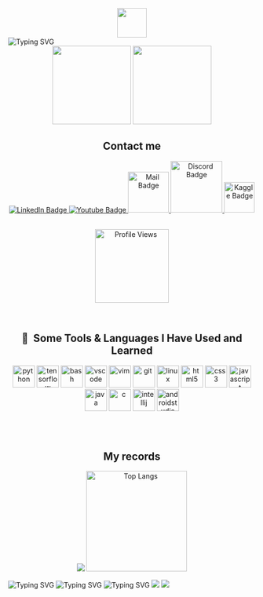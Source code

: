 <div align="center">  

  <img src="https://media.giphy.com/media/hvRJCLFzcasrR4ia7z/giphy.gif" width="60px"/>

</div>

<img src="https://readme-typing-svg.demolab.com/?lines=Hello+there!+I'm+George+Kazazis.;Started+my+studies+in+Harokopio+University+on+March+2022.;Have+been+coding+since+then,so...;don't+expect+much...&multiline=true&size=30&duration=1500&height=150&width=1200&center=true&pause=1000" alt="Typing SVG">

<div id="header" align="center">
  <img src="https://media.giphy.com/media/M9gbBd9nbDrOTu1Mqx/giphy.gif" width="160"/>
  <img src="https://media.giphy.com/media/Ll22OhMLAlVDb8UQWe/giphy.gif" width="160"/>
  <div id="badges">
  <a>
    <h2 align="center"> Contact me </h2>
  </a>
  <a href="https://www.linkedin.com/in/georgekazazis/">
    <img src="https://img.shields.io/badge/LinkedIn-blue?style=for-the-badge&logo=linkedin&logoColor=white" alt="LinkedIn Badge"/>
  </a>
  <a href="https://www.youtube.com/channel/UCzbR3vGy8ybNgN37MVRQyRQ">
    <img src="https://img.shields.io/badge/YouTube-red?style=for-the-badge&logo=youtube&logoColor=white" alt="Youtube Badge"/>
  </a>
  <a href="mailto:yiwrgos_v.i.p@hotmail.com">
    <img src="https://camo.githubusercontent.com/88c919ff67666d749e5dabae3d863769320aa8dd0a5bcb52528ce0ae41b7080e/68747470733a2f2f696d672e736869656c64732e696f2f62616467652f2d456d61696c2d7265643f7374796c653d666c61742d737175617265266c6f676f3d676d61696c266c6f676f436f6c6f723d7768697465" width="83px" alt="Mail Badge"/>
  </a>
  <a href="https://discordapp.com/users/Maagnitude#1317">
  <img src="https://img.shields.io/badge/discord-blueviolet?style=for-the-badge&logo=discord&logoColor=white" width="105px" alt="Discord Badge"/>
  </a>
  <a href="https://www.kaggle.com/georgekazazis">
  <img src="https://www.kaggle.com/static/images/logos/kaggle-logo-gray-300.png" width="62px" alt="Kaggle Badge"/>
  </a>
  </div>
</div>
<br>

<p align="center">
  <img src="https://komarev.com/ghpvc/?username=Maagnitude&style=plastic&label=PROFILE+VIEWS&color=blueviolet" alt="Profile Views" width="150">
</p>
<br>

<h2 align="center"> 🚀 &nbsp;Some Tools & Languages I Have Used and Learned</h2>
<p align="center">
<img src="https://cdn.jsdelivr.net/gh/devicons/devicon/icons/python/python-original.svg" alt="python" width="45" height="45"/>
<img src="https://cdn.jsdelivr.net/gh/devicons/devicon/icons/tensorflow/tensorflow-original.svg" alt="tensorflow" width="45" height="45"/>
<img src="https://cdn.jsdelivr.net/gh/devicons/devicon/icons/bash/bash-original.svg" alt="bash" width="45" height="45"/>
<img src="https://cdn.jsdelivr.net/gh/devicons/devicon/icons/vscode/vscode-original.svg" alt="vscode" width="45" height="45"/>
<img src="https://cdn.jsdelivr.net/gh/devicons/devicon/icons/vim/vim-original.svg" alt="vim" width="45" height="45"/>
<img src="https://cdn.jsdelivr.net/gh/devicons/devicon/icons/git/git-original.svg" alt="git" width="45" height="45"/>
<img src="https://cdn.jsdelivr.net/gh/devicons/devicon/icons/linux/linux-original.svg" alt="linux" width="45" height="45"/>
<img src="https://cdn.jsdelivr.net/gh/devicons/devicon/icons/html5/html5-original.svg" alt="html5" width="45" height="45"/>
<img src="https://cdn.jsdelivr.net/gh/devicons/devicon/icons/css3/css3-original.svg" alt="css3" width="45" height="45"/>
<img src="https://cdn.jsdelivr.net/gh/devicons/devicon/icons/javascript/javascript-original.svg" alt="javascript" width="45" height="45"/>
<img src="https://cdn.jsdelivr.net/gh/devicons/devicon/icons/java/java-original.svg" alt="java" width="45" height="45"/>
<img src="https://cdn.jsdelivr.net/gh/devicons/devicon/icons/c/c-original.svg" alt="c" width="45" height="45"/>
<img src="https://cdn.jsdelivr.net/gh/devicons/devicon/icons/intellij/intellij-original.svg" alt="intellij" width="45" height="45"/>
<img src="https://cdn.jsdelivr.net/gh/devicons/devicon/icons/androidstudio/androidstudio-original.svg" alt="androidstudio" width="45" height="45"/>
</p>
<br></br>

<h2 align="center"> My records</h2>
<p align="center">
  <picture>
    <source srcset="https://github-readme-stats.vercel.app/api?username=Maagnitude&show_icons=true&theme=tokyonight" media="(prefers-color-scheme: dark)"/>
    <source srcset="https://github-readme-stats.vercel.app/api?username=Maagnitude&show_icons=true&theme=tokyonight" media="(prefers-color-scheme: dark), (prefers-color-scheme: dark)"/>
    <img src="https://github-readme-stats.vercel.app/api?username=Maagnitude&show_icons=true&theme=tokyonight" /> 
  </picture> 
  <picture>
        <img src="https://github-readme-stats.vercel.app/api/top-langs/?username=Maagnitude&theme=tokyonight" alt="Top Langs" width="205">
  </picture>
</p>
   
<img src="https://readme-typing-svg.demolab.com/?lines=Interested+in+Machine+Learning+and+Data+Science;Getting+better+every+day!&multiline=true&size=30&duration=2000&height=100&width=1200&center=true&pause=2000" alt="Typing SVG">

<img src="https://readme-typing-svg.demolab.com/?lines=Currently+learning+programming+languages,+such+as+Python,+C,+Java.&multiline=true&size=30&duration=2000&height=50&width=1200&center=true&pause=6000" alt="Typing SVG">

<img src="https://readme-typing-svg.demolab.com/?lines=Looking+to+collaborate+on+any+project,+I'm+able+to+comprehend.&multiline=true&size=30&duration=2000&height=50&width=1200&center=true&pause=6000" alt="Typing SVG">


<img src="https://github.com/thepiyushmalhotra/thepiyushmalhotra/blob/output/github-contribution-grid-snake.svg"/>
     
<img src="https://camo.githubusercontent.com/b867e04377eea646939445ce4e0565253428256abc39c6d32d7b67aab3160d18/68747470733a2f2f63617073756c652d72656e6465722e76657263656c2e6170702f6170693f747970653d776176696e6726636f6c6f723d6772616469656e74266865696768743d3130302673656374696f6e3d666f6f746572" theme=tokyonight/>

<!---
Maagnitude/Maagnitude is a ✨ special ✨ repository because its `README.md` (this file) appears on your GitHub profile.
You can click the Preview link to take a look at your changes.
--->
